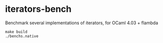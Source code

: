 # iterators-bench

Benchmark several implementations of iterators, for OCaml 4.03 + flambda

```
make build
./benchs.native
```
